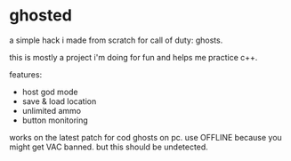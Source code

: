# ghosted

a simple hack i made from scratch for call of duty: ghosts.

this is mostly a project i'm doing for fun and helps me practice c++.

features:
* host god mode
* save & load location
* unlimited ammo
* button monitoring

works on the latest patch for cod ghosts on pc.
use OFFLINE because you might get VAC banned. but this should be undetected.
